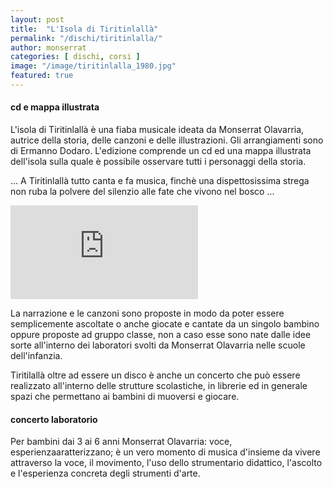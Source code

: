 ```yaml
---
layout: post
title:  "L'Isola di Tiritinlallà"
permalink: "/dischi/tiritinlalla/"
author: monserrat
categories: [ dischi, corsi ]
image: "/image/tiritinlalla_1980.jpg"
featured: true
---
```


#### cd e mappa illustrata  
L'isola di Tiritinlallà è una fiaba musicale ideata da Monserrat Olavarria, autrice della storia, delle canzoni e delle illustrazioni. Gli arrangiamenti sono di Ermanno Dodaro. L'edizione comprende un cd ed una mappa illustrata dell'isola sulla quale è possibile osservare tutti i personaggi della storia.

... A Tiritinlallà tutto canta e fa musica, finchè una dispettosissima strega non ruba la polvere del silenzio alle fate che vivono nel bosco ...

<div class="embed-responsive embed-responsive-16by9">
<iframe  src="https://www.youtube.com/embed/FcjYU5y47mQ" frameborder="0" allow=" autoplay; playsinline; encrypted-media" allowfullscreen></iframe>
</div>

La narrazione e le canzoni sono proposte in modo da poter essere semplicemente ascoltate o anche giocate e cantate da un singolo bambino oppure proposte ad gruppo classe, non a caso esse sono nate dalle idee sorte all'interno dei laboratori svolti da Monserrat Olavarria nelle scuole dell'infanzia.

Tiritilallà oltre ad essere un disco è anche un concerto che può essere realizzato all'interno delle strutture scolastiche, in librerie ed in generale spazi che permettano ai bambini di muoversi e giocare.

#### concerto laboratorio

Per bambini dai 3 ai 6 anni
Monserrat Olavarria: voce, esperienzaaratterizzano; è un vero momento di musica d'insieme da vivere attraverso la voce, il movimento, l'uso dello strumentario didattico, l'ascolto e l'esperienza concreta degli strumenti d'arte. 
